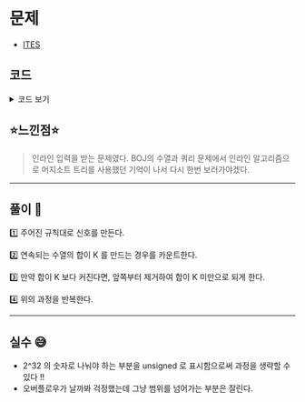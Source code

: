 # 문제

- [ITES](https://www.algospot.com/judge/problem/read/ITES)

## 코드

<details><summary> 코드 보기 </summary>

```javascript
#include <iostream>
#include <queue>

using namespace std;

struct RNG {
	unsigned signal;
	//문제 입력에 따라 초기값을 1983 적용
	RNG() : signal(1983u) {}
	unsigned next() {

		//현재 신호를 10000으로 나눈 나머지에 1을 더해서 출력신호 생성
		unsigned out = signal % 10000u + 1;

		//다음 신호 생성
		signal = (signal * 214013u + 2531011u);
		return out;
	}
};

int main() {
	int tc; cin >> tc;
	while (tc-- > 0) {
		RNG rng;
		unsigned rangeSum = 0;
		int n, k, cnt = 0;
		cin >> k >> n;
		queue<int> q;

		for (int i = 0; i < n; ++i)
		{
			unsigned value = rng.next();
			rangeSum += value;
			q.push(value);
			while(rangeSum > k) {
				rangeSum -= q.front();
				q.pop();
			}
			if(rangeSum == k)
				cnt += 1;
		}
		cout << cnt << '\n';
	}
}
```

</details>

## ⭐️느낀점⭐️

> 인라인 입력을 받는 문제였다. BOJ의 수열과 쿼리 문제에서 인라인 알고리즘으로 머지소트 트리를 사용했던 기억이 나서 다시 한번 보러가야겠다.

<hr/>

## 풀이 📣

1️⃣ 주어진 규칙대로 신호를 만든다.

2️⃣ 연속되는 수열의 합이 K 를 만드는 경우를 카운트한다.

3️⃣ 만약 합이 K 보다 커진다면, 앞쪽부터 제거하여 합이 K 미만으로 되게 한다.

4️⃣ 위의 과정을 반복한다.

<hr/>

## 실수 😅

- 2^32 의 숫자로 나눠야 하는 부분을 unsigned 로 표시함으로써 과정을 생략할 수 있다 !!
- 오버플로우가 날까봐 걱정했는데 그냥 범위를 넘어가는 부분은 잘린다.

